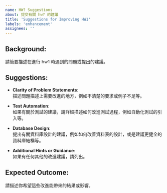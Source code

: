 ```yaml
---
name: HW? Suggestions
about: 提交有關 hw? 的建議
title: 'Suggestions for Improving HW1'
labels: 'enhancement'
assignees: ''
---
```


## Background:
請簡要描述在進行 hw1 時遇到的問題或提出的建議。

## Suggestions:
- **Clarity of Problem Statements**:  
  描述問題描述上需要改進的地方，例如不清楚的要求或例子不足等。
  
- **Test Automation**:  
  如果有關於測試的建議，請詳細描述如何改進測試過程，例如自動化測試的引入等。
  
- **Database Design**:  
  提出有關資料庫設計的建議，例如如何改善資料表的設計，或是建議更健全的資料庫結構等。

- **Additional Hints or Guidance**:  
  如果有任何其他的改進建議，請列出。

## Expected Outcome:
請描述你希望這些改進能帶來的結果或影響。